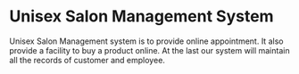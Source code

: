 # Unisex Salon Management System
 Unisex Salon Management system is to provide online appointment.  It also provide a facility to buy a product online. At the last our system will maintain all the records of customer and employee.
